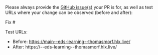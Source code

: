 Please always provide the [GitHub issue(s)](../issues) your PR is for, as well as test URLs where your change can be observed (before and after):

Fix #<gh-issue-id>

Test URLs:
- Before: https://main--eds-learning--thomasmorf.hlx.live/
- After: https://<branch>--eds-learning--thomasmorf.hlx.live/
